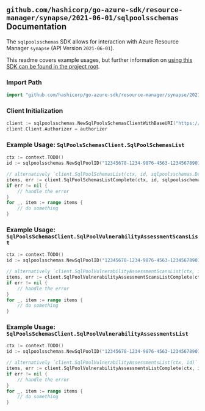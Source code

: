 
## `github.com/hashicorp/go-azure-sdk/resource-manager/synapse/2021-06-01/sqlpoolsschemas` Documentation

The `sqlpoolsschemas` SDK allows for interaction with Azure Resource Manager `synapse` (API Version `2021-06-01`).

This readme covers example usages, but further information on [using this SDK can be found in the project root](https://github.com/hashicorp/go-azure-sdk/tree/main/docs).

### Import Path

```go
import "github.com/hashicorp/go-azure-sdk/resource-manager/synapse/2021-06-01/sqlpoolsschemas"
```


### Client Initialization

```go
client := sqlpoolsschemas.NewSqlPoolsSchemasClientWithBaseURI("https://management.azure.com")
client.Client.Authorizer = authorizer
```


### Example Usage: `SqlPoolsSchemasClient.SqlPoolSchemasList`

```go
ctx := context.TODO()
id := sqlpoolsschemas.NewSqlPoolID("12345678-1234-9876-4563-123456789012", "example-resource-group", "workspaceValue", "sqlPoolValue")

// alternatively `client.SqlPoolSchemasList(ctx, id, sqlpoolsschemas.DefaultSqlPoolSchemasListOperationOptions())` can be used to do batched pagination
items, err := client.SqlPoolSchemasListComplete(ctx, id, sqlpoolsschemas.DefaultSqlPoolSchemasListOperationOptions())
if err != nil {
	// handle the error
}
for _, item := range items {
	// do something
}
```


### Example Usage: `SqlPoolsSchemasClient.SqlPoolVulnerabilityAssessmentScansList`

```go
ctx := context.TODO()
id := sqlpoolsschemas.NewSqlPoolID("12345678-1234-9876-4563-123456789012", "example-resource-group", "workspaceValue", "sqlPoolValue")

// alternatively `client.SqlPoolVulnerabilityAssessmentScansList(ctx, id)` can be used to do batched pagination
items, err := client.SqlPoolVulnerabilityAssessmentScansListComplete(ctx, id)
if err != nil {
	// handle the error
}
for _, item := range items {
	// do something
}
```


### Example Usage: `SqlPoolsSchemasClient.SqlPoolVulnerabilityAssessmentsList`

```go
ctx := context.TODO()
id := sqlpoolsschemas.NewSqlPoolID("12345678-1234-9876-4563-123456789012", "example-resource-group", "workspaceValue", "sqlPoolValue")

// alternatively `client.SqlPoolVulnerabilityAssessmentsList(ctx, id)` can be used to do batched pagination
items, err := client.SqlPoolVulnerabilityAssessmentsListComplete(ctx, id)
if err != nil {
	// handle the error
}
for _, item := range items {
	// do something
}
```
